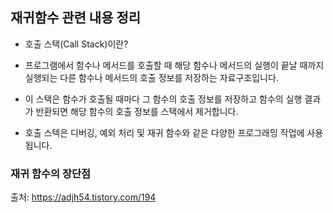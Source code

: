 ## 재귀함수 관련 내용 정리

* 호출 스택(Call Stack)이란?

- 프로그램에서 함수나 메서드를 호출할 때 해당 함수나 메서드의 실행이 끝날 때까지 실행되는 다른 함수나 메서드의 호출 정보를 저장하는 자료구조입니다.

- 이 스택은 함수가 호출될 때마다 그 함수의 호출 정보를 저장하고 함수의 실행 결과가 반환되면 해당 함수의 호출 정보를 스택에서 제거합니다.
- 호출 스텍은 디버깅, 예외 처리 및 재귀 함수와 같은 다양한 프로그래밍 작업에 사용됩니다.

### 재귀 함수의 장단점


출처: https://adjh54.tistory.com/194